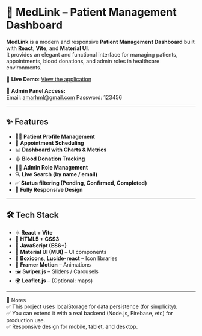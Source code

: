 # 🏥 MedLink – Patient Management Dashboard

**MedLink** is a modern and responsive **Patient Management Dashboard** built with **React**, **Vite**, and **Material UI**.  
It provides an elegant and functional interface for managing patients, appointments, blood donations, and admin roles in healthcare environments.

🔗 **Live Demo**: [View the application](https://patient-management-smoky.vercel.app/)

🔐 **Admin Panel Access:**  
Email: amarhml@gmail.com
Password: 123456

---

## ✨ Features

- 🧑‍⚕️ **Patient Profile Management**
- 📅 **Appointment Scheduling**
- 📊 **Dashboard with Charts & Metrics**
- 🩸 **Blood Donation Tracking**
- 👨‍💼 **Admin Role Management**
- 🔍 **Live Search (by name / email)**
- ✅ **Status filtering (Pending, Confirmed, Completed)**
- 📱 **Fully Responsive Design**

---

## 🛠 Tech Stack

- ⚛️ **React + Vite**
- 🎨 **HTML5 + CSS3**
- 🧠 **JavaScript (ES6+)**
- 🧩 **Material UI (MUI)** – UI components
- 🔔 **Boxicons**, **Lucide-react** – Icon libraries
- 💫 **Framer Motion** – Animations
- 🖼 **Swiper.js** – Sliders / Carousels
- 🌍 **Leaflet.js** – (Optional: maps)

---

📌 Notes  
✅ This project uses localStorage for data persistence (for simplicity).  
✅ You can extend it with a real backend (Node.js, Firebase, etc) for production use.  
✅ Responsive design for mobile, tablet, and desktop.  
